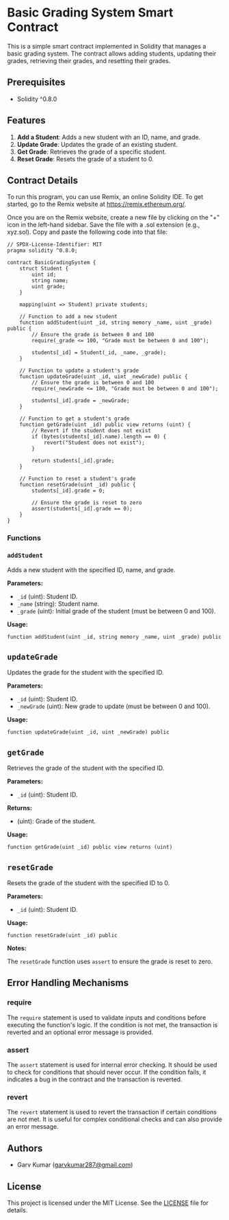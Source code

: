 # Basic Grading System Smart Contract

This is a simple smart contract implemented in Solidity that manages a basic grading system. The contract allows adding students, updating their grades, retrieving their grades, and resetting their grades.

## Prerequisites

- Solidity ^0.8.0

## Features

1. **Add a Student**: Adds a new student with an ID, name, and grade.
2. **Update Grade**: Updates the grade of an existing student.
3. **Get Grade**: Retrieves the grade of a specific student.
4. **Reset Grade**: Resets the grade of a student to 0.

## Contract Details


To run this program, you can use Remix, an online Solidity IDE. To get started, go to the Remix website at https://remix.ethereum.org/.

Once you are on the Remix website, create a new file by clicking on the "+" icon in the left-hand sidebar. Save the file with a .sol extension (e.g., xyz.sol). Copy and paste the following code into that file:
```solidity
// SPDX-License-Identifier: MIT
pragma solidity ^0.8.0;

contract BasicGradingSystem {
    struct Student {
        uint id;
        string name;
        uint grade;
    }

    mapping(uint => Student) private students;

    // Function to add a new student
    function addStudent(uint _id, string memory _name, uint _grade) public {
        // Ensure the grade is between 0 and 100
        require(_grade <= 100, "Grade must be between 0 and 100");

        students[_id] = Student(_id, _name, _grade);
    }

    // Function to update a student's grade
    function updateGrade(uint _id, uint _newGrade) public {
        // Ensure the grade is between 0 and 100
        require(_newGrade <= 100, "Grade must be between 0 and 100");

        students[_id].grade = _newGrade;
    }

    // Function to get a student's grade
    function getGrade(uint _id) public view returns (uint) {
        // Revert if the student does not exist
        if (bytes(students[_id].name).length == 0) {
            revert("Student does not exist");
        }

        return students[_id].grade;
    }

    // Function to reset a student's grade
    function resetGrade(uint _id) public {
        students[_id].grade = 0;

        // Ensure the grade is reset to zero
        assert(students[_id].grade == 0);
    }
}
```

### Functions

### `addStudent`

Adds a new student with the specified ID, name, and grade.

**Parameters:**
- `_id` (uint): Student ID.
- `_name` (string): Student name.
- `_grade` (uint): Initial grade of the student (must be between 0 and 100).

**Usage:**
```solidity
function addStudent(uint _id, string memory _name, uint _grade) public
```

## `updateGrade`

Updates the grade for the student with the specified ID.

**Parameters:**
- `_id` (uint): Student ID.
- `_newGrade` (uint): New grade to update (must be between 0 and 100).

**Usage:**
```solidity
function updateGrade(uint _id, uint _newGrade) public
```

## `getGrade`

Retrieves the grade of the student with the specified ID.

**Parameters:**
- `_id` (uint): Student ID.

**Returns:**
- (uint): Grade of the student.

**Usage:**
```solidity
function getGrade(uint _id) public view returns (uint)
```

## `resetGrade`

Resets the grade of the student with the specified ID to 0.

**Parameters:**
- `_id` (uint): Student ID.

**Usage:**
```solidity
function resetGrade(uint _id) public
```

**Notes:**

The `resetGrade` function uses `assert` to ensure the grade is reset to zero.

## Error Handling Mechanisms

### require

The `require` statement is used to validate inputs and conditions before executing the function's logic. If the condition is not met, the transaction is reverted and an optional error message is provided.

### assert

The `assert` statement is used for internal error checking. It should be used to check for conditions that should never occur. If the condition fails, it indicates a bug in the contract and the transaction is reverted.

### revert

The `revert` statement is used to revert the transaction if certain conditions are not met. It is useful for complex conditional checks and can also provide an error message.

## Authors

- Garv Kumar (garvkumar287@gmail.com)

## License

This project is licensed under the MIT License. See the [LICENSE](LICENSE) file for details.
